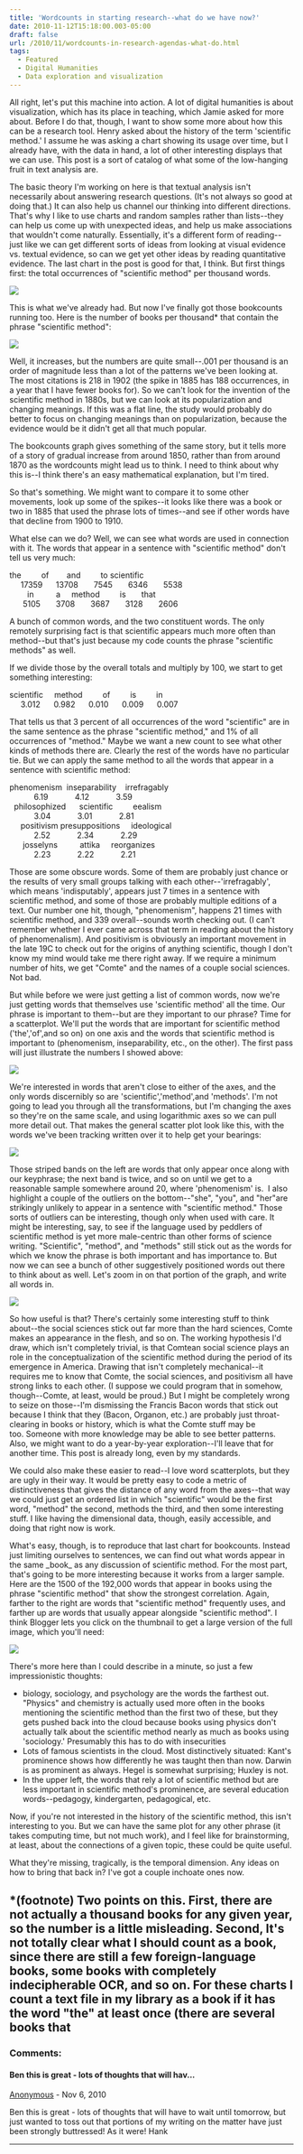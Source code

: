 ```yaml
---
title: 'Wordcounts in starting research--what do we have now?'
date: 2010-11-12T15:18:00.003-05:00
draft: false
url: /2010/11/wordcounts-in-research-agendas-what-do.html
tags:
  - Featured
  - Digital Humanities
  - Data exploration and visualization
---
```


All right, let's put this machine into action. A lot of digital humanities is about visualization, which has its place in teaching, which Jamie asked for more about. Before I do that, though, I want to show some more about how this can be a research tool. Henry asked about the history of the term 'scientific method.' I assume he was asking a chart showing its usage over time, but I already have, with the data in hand, a lot of other interesting displays that we can use. This post is a sort of catalog of what some of the low-hanging fruit in text analysis are.

The basic theory I'm working on here is that textual analysis isn't necessarily about answering research questions. (It's not always so good at doing that.) It can also help us channel our thinking into different directions. That's why I like to use charts and random samples rather than lists--they can help us come up with unexpected ideas, and help us make associations that wouldn't come naturally. Essentially, it's a different form of reading--just like we can get different sorts of ideas from looking at visual evidence vs. textual evidence, so can we get yet other ideas by reading quantitative evidence. The last chart in the post is good for that, I think. But first things first: the total occurrences of "scientific method" per thousand words.

[![](http://1.bp.blogspot.com/_Pge31alC_E8/TNyaMuuEB_I/AAAAAAAACFM/WmajIA-Ea-4/s1600/scientific+method.png)](http://1.bp.blogspot.com/_Pge31alC_E8/TNyaMuuEB_I/AAAAAAAACFM/WmajIA-Ea-4/s1600/scientific+method.png)

This is what we've already had. But now I've finally got those bookcounts running too. Here is the number of books per thousand\* that contain the phrase "scientific method":

[![](http://1.bp.blogspot.com/_Pge31alC_E8/TNzLPATEQOI/AAAAAAAACFQ/t5XKGeSrjLs/s1600/scientific+method.png)](http://1.bp.blogspot.com/_Pge31alC_E8/TNzLPATEQOI/AAAAAAAACFQ/t5XKGeSrjLs/s1600/scientific+method.png)

Well, it increases, but the numbers are quite small--.001 per thousand is an order of magnitude less than a lot of the patterns we've been looking at. The most citations is 218 in 1902 (the spike in 1885 has 188 occurrences, in a year that I have fewer books for). So we can't look for the invention of the scientific method in 1880s, but we can look at its popularization and changing meanings. If this was a flat line, the study would probably do better to focus on changing meanings than on popularization, because the evidence would be it didn't get all that much popular.

The bookcounts graph gives something of the same story, but it tells more of a story of gradual increase from around 1850, rather than from around 1870 as the wordcounts might lead us to think. I need to think about why this is--I think there's an easy mathematical explanation, but I'm tired.

So that's something. We might want to compare it to some other movements, look up some of the spikes--it looks like there was a book or two in 1885 that used the phrase lots of times--and see if other words have that decline from 1900 to 1910.

What else can we do? Well, we can see what words are used in connection with it. The words that appear in a sentence with "scientific method" don't tell us very much:

the         of        and         to scientific   
     17359      13708       7545       6346       5538   
        in          a     method         is       that   
      5105       3708       3687       3128       2606

A bunch of common words, and the two constituent words. The only remotely surprising fact is that scientific appears much more often than method--but that's just because my code counts the phrase "scientific methods" as well.

If we divide those by the overall totals and multiply by 100, we start to get something interesting:

scientific     method         of         is         in   
     3.012      0.982      0.010      0.009      0.007

That tells us that 3 percent of all occurrences of the word "scientific" are in the same sentence as the phrase "scientific method," and 1% of all occurrences of "method." Maybe we want a new count to see what other kinds of methods there are. Clearly the rest of the words have no particular tie. But we can apply the same method to all the words that appear in a sentence with scientific method:

phenomenism  inseparability    irrefragably   
           6.19            4.12            3.59   
  philosophized      scientific         eealism   
           3.04            3.01            2.81   
     positivism presuppositions     ideological   
           2.52            2.34            2.29   
      josselyns          attika     reorganizes   
           2.23            2.22            2.21

Those are some obscure words. Some of them are probably just chance or the results of very small groups talking with each other--'irrefragably', which means 'indisputably', appears just 7 times in a sentence with scientific method, and some of those are probably multiple editions of a text. Our number one hit, though, "phenomenism", happens 21 times with scientific method, and 339 overall--sounds worth checking out. (I can't remember whether I ever came across that term in reading about the history of phenomenalism). And positivism is obviously an important movement in the late 19C to check out for the origins of anything scientific, though I don't know my mind would take me there right away. If we require a minimum number of hits, we get "Comte" and the names of a couple social sciences. Not bad.

But while before we were just getting a list of common words, now we're just getting words that themselves use 'scientific method' all the time. Our phrase is important to them--but are they important to our phrase? Time for a scatterplot. We'll put the words that are important for scientific method ('the','of',and so on) on one axis and the words that scientific method is important to (phenomenism, inseparability, etc., on the other). The first pass will just illustrate the numbers I showed above:

[![](http://3.bp.blogspot.com/_Pge31alC_E8/TN2CL9rVK8I/AAAAAAAACFU/wwYHxbiaf-w/s1600/wordscatter.png)](http://3.bp.blogspot.com/_Pge31alC_E8/TN2CL9rVK8I/AAAAAAAACFU/wwYHxbiaf-w/s1600/wordscatter.png)

We're interested in words that aren't close to either of the axes, and the only words discernibly so are 'scientific','method',and 'methods'. I'm not going to lead you through all the transformations, but I'm changing the axes so they're on the same scale, and using logarithmic axes so we can pull more detail out. That makes the general scatter plot look like this, with the words we've been tracking written over it to help get your bearings:

[![](http://4.bp.blogspot.com/_Pge31alC_E8/TN2IwbVuAWI/AAAAAAAACFY/c3HoPDwY-nM/s1600/wordscatter.png)](http://4.bp.blogspot.com/_Pge31alC_E8/TN2IwbVuAWI/AAAAAAAACFY/c3HoPDwY-nM/s1600/wordscatter.png)

Those striped bands on the left are words that only appear once along with our keyphrase; the next band is twice, and so on until we get to a reasonable sample somewhere around 20, where 'phenomenism' is.  I also highlight a couple of the outliers on the bottom--"she", "you", and "her"are strikingly unlikely to appear in a sentence with "scientific method." Those sorts of outliers can be interesting, though only when used with care. It might be interesting, say, to see if the language used by peddlers of scientific method is yet more male-centric than other forms of science writing. "Scientific", "method", and "methods" still stick out as the words for which we know the phrase is both important and has importance to. But now we can see a bunch of other suggestively positioned words out there to think about as well. Let's zoom in on that portion of the graph, and write all words in.

[![](http://2.bp.blogspot.com/_Pge31alC_E8/TN2NGUzjqHI/AAAAAAAACFc/k0KFZrguoPY/s1600/wordscatter.png)](http://2.bp.blogspot.com/_Pge31alC_E8/TN2NGUzjqHI/AAAAAAAACFc/k0KFZrguoPY/s1600/wordscatter.png)

So how useful is that? There's certainly some interesting stuff to think about--the social sciences stick out far more than the hard sciences, Comte makes an appearance in the flesh, and so on. The working hypothesis I'd draw, which isn't completely trivial, is that Comtean social science plays an role in the conceptualization of the scientific method during the period of its emergence in America. Drawing that isn't completely mechanical--it requires me to know that Comte, the social sciences, and positivism all have strong links to each other. (I suppose we could program that in somehow, though--Comte, at least, would be proud.) But I might be completely wrong to seize on those--I'm dismissing the Francis Bacon words that stick out because I think that they (Bacon, Organon, etc.) are probably just throat-clearing in books or history, which is what the Comte stuff may be too. Someone with more knowledge may be able to see better patterns. Also, we might want to do a year-by-year exploration--I'll leave that for another time. This post is already long, even by my standards.

We could also make these easier to read--I love word scatterplots, but they are ugly in their way. It would be pretty easy to code a metric of distinctiveness that gives the distance of any word from the axes--that way we could just get an ordered list in which "scientific" would be the first word, "method" the second, methods the third, and then some interesting stuff. I like having the dimensional data, though, easily accessible, and doing that right now is work.

What's easy, though, is to reproduce that last chart for bookcounts. Instead just limiting ourselves to sentences, we can find out what words appear in the same \_book\_ as any discussion of scientific method. For the most part, that's going to be more interesting because it works from a larger sample. Here are the 1500 of the 192,000 words that appear in books using the phrase "scientific method" that show the strongest correlation. Again, farther to the right are words that "scientific method" frequently uses, and farther up are words that usually appear alongside "scientific method". I think Blogger lets you click on the thumbnail to get a large version of the full image, which you'll need:

[![](http://4.bp.blogspot.com/_Pge31alC_E8/TN2dwgr_CYI/AAAAAAAACFg/1L60yBvMxJc/s400/bookscatter.png)](http://4.bp.blogspot.com/_Pge31alC_E8/TN2dwgr_CYI/AAAAAAAACFg/1L60yBvMxJc/s1600/bookscatter.png)

There's more here than I could describe in a minute, so just a few impressionistic thoughts:

- biology, sociology, and psychology are the words the farthest out. "Physics" and chemistry is actually used more often in the books mentioning the scientific method than the first two of these, but they gets pushed back into the cloud because books using physics don't actually talk about the scientific method nearly as much as books using 'sociology.' Presumably this has to do with insecurities
- Lots of famous scientists in the cloud. Most distinctively situated: Kant's prominence shows how differently he was taught then than now. Darwin is as prominent as always. Hegel is somewhat surprising; Huxley is not.
- In the upper left, the words that rely a lot of scientific method but are less important in scientific method's prominence, are several education words--pedagogy, kindergarten, pedagogical, etc.

Now, if you're not interested in the history of the scientific method, this isn't interesting to you. But we can have the same plot for any other phrase (it takes computing time, but not much work), and I feel like for brainstorming, at least, about the connections of a given topic, these could be quite useful.

What they're missing, tragically, is the temporal dimension. Any ideas on how to bring that back in? I've got a couple inchoate ones now.

## \*(footnote) Two points on this. First, there are not actually a thousand books for any given year, so the number is a little misleading. Second, It's not totally clear what I should count as a book, since there are still a few foreign-language books, some books with completely indecipherable OCR, and so on. For these charts I count a text file in my library as a book if it has the word "the" at least once (there are several books that

### Comments:

#### Ben this is great - lots of thoughts that will hav...

[Anonymous]("noreply@blogger.com") - <time datetime="2010-11-13T01:01:09.841-05:00">Nov 6, 2010</time>

Ben this is great - lots of thoughts that will have to wait until tomorrow, but just wanted to toss out that portions of my writing on the matter have just been strongly buttressed! As it were! Hank

<hr />
